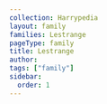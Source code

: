 ```yaml
---
collection: Harrypedia
layout: family
families: Lestrange
pageType: family
title: Lestrange
author:
tags: ["family"]
sidebar:
  order: 1
---
```

